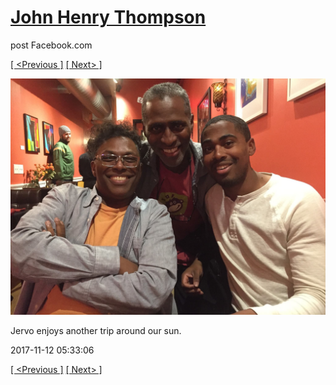 # [John Henry Thompson](../README.md)
post Facebook.com

[[ <Previous ]](2017-11-12-6.md) [[ Next> ]](2017-11-10-1.md)

[![](../media/2017-11-12/OS-X-Photos-Jervo-enjoys-another-trip-around-our-sun.jpg)](../README.md)

Jervo enjoys another trip around our sun.

2017-11-12 05:33:06

[[ <Previous ]](2017-11-12-6.md) [[ Next> ]](2017-11-10-1.md)